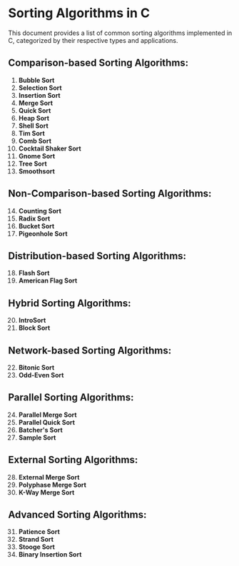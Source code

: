 # Sorting Algorithms in C

This document provides a list of common sorting algorithms implemented in C, categorized by their respective types and applications.

## Comparison-based Sorting Algorithms:
1. **Bubble Sort**
2. **Selection Sort**
3. **Insertion Sort**
4. **Merge Sort**
5. **Quick Sort**
6. **Heap Sort**
7. **Shell Sort**
8. **Tim Sort**
9. **Comb Sort**
10. **Cocktail Shaker Sort**
11. **Gnome Sort**
12. **Tree Sort**
13. **Smoothsort**

## Non-Comparison-based Sorting Algorithms:
14. **Counting Sort**
15. **Radix Sort**
16. **Bucket Sort**
17. **Pigeonhole Sort**

## Distribution-based Sorting Algorithms:
18. **Flash Sort**
19. **American Flag Sort**

## Hybrid Sorting Algorithms:
20. **IntroSort**
21. **Block Sort**

## Network-based Sorting Algorithms:
22. **Bitonic Sort**
23. **Odd-Even Sort**

## Parallel Sorting Algorithms:
24. **Parallel Merge Sort**
25. **Parallel Quick Sort**
26. **Batcher's Sort**
27. **Sample Sort**

## External Sorting Algorithms:
28. **External Merge Sort**
29. **Polyphase Merge Sort**
30. **K-Way Merge Sort**

## Advanced Sorting Algorithms:
31. **Patience Sort**
32. **Strand Sort**
33. **Stooge Sort**
34. **Binary Insertion Sort**
